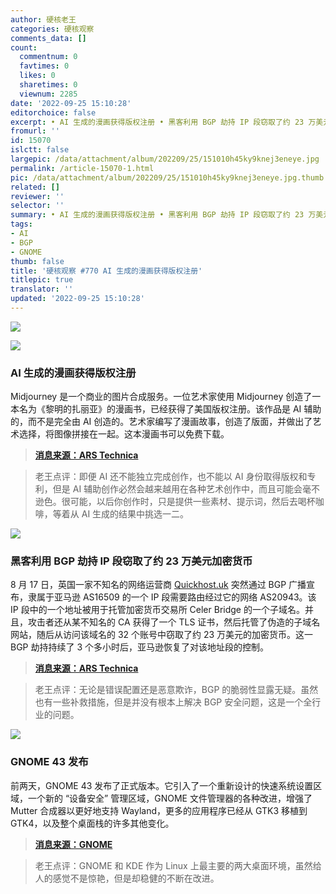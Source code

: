 ```yaml
---
author: 硬核老王
categories: 硬核观察
comments_data: []
count:
  commentnum: 0
  favtimes: 0
  likes: 0
  sharetimes: 0
  viewnum: 2285
date: '2022-09-25 15:10:28'
editorchoice: false
excerpt: • AI 生成的漫画获得版权注册 • 黑客利用 BGP 劫持 IP 段窃取了约 23 万美元加密货币 • GNOME 43 发布
fromurl: ''
id: 15070
islctt: false
largepic: /data/attachment/album/202209/25/151010h45ky9knej3eneye.jpg
permalink: /article-15070-1.html
pic: /data/attachment/album/202209/25/151010h45ky9knej3eneye.jpg.thumb.jpg
related: []
reviewer: ''
selector: ''
summary: • AI 生成的漫画获得版权注册 • 黑客利用 BGP 劫持 IP 段窃取了约 23 万美元加密货币 • GNOME 43 发布
tags:
- AI
- BGP
- GNOME
thumb: false
title: '硬核观察 #770 AI 生成的漫画获得版权注册'
titlepic: true
translator: ''
updated: '2022-09-25 15:10:28'
---
```


![](/data/attachment/album/202209/25/151010h45ky9knej3eneye.jpg)


![](/data/attachment/album/202209/25/150358ahihhjjd4jzp4h09.jpg)


### AI 生成的漫画获得版权注册


Midjourney 是一个商业的图片合成服务。一位艺术家使用 Midjourney 创造了一本名为《黎明的扎丽亚》的漫画书，已经获得了美国版权注册。该作品是 AI 辅助的，而不是完全由 AI 创造的。艺术家编写了漫画故事，创造了版面，并做出了艺术选择，将图像拼接在一起。这本漫画书可以免费下载。



> 
> **[消息来源：ARS Technica](https://arstechnica.com/information-technology/2022/09/artist-receives-first-known-us-copyright-registration-for-generative-ai-art/)**
> 
> 
> 



> 
> 老王点评：即便 AI 还不能独立完成创作，也不能以 AI 身份取得版权和专利，但是 AI 辅助创作必然会越来越用在各种艺术创作中，而且可能会毫不逊色。很可能，以后你创作时，只是提供一些素材、提示词，然后去喝杯咖啡，等着从 AI 生成的结果中挑选一二。
> 
> 
> 


![](/data/attachment/album/202209/25/150409mbbb9bjty93m8bab.jpg)


### 黑客利用 BGP 劫持 IP 段窃取了约 23 万美元加密货币


8 月 17 日，英国一家不知名的网络运营商 [Quickhost.uk](http://quickhost.uk/) 突然通过 BGP 广播宣布，隶属于亚马逊 AS16509 的一个 IP 段需要路由经过它的网络 AS20943。该 IP 段中的一个地址被用于托管加密货币交易所 Celer Bridge 的一个子域名。并且，攻击者还从某不知名的 CA 获得了一个 TLS 证书，然后托管了伪造的子域名网站，随后从访问该域名的 32 个账号中窃取了约 23 万美元的加密货币。这一 BGP 劫持持续了 3 个多小时后，亚马逊恢复了对该地址段的控制。



> 
> **[消息来源：ARS Technica](https://arstechnica.com/information-technology/2022/09/how-3-hours-of-inaction-from-amazon-cost-cryptocurrency-holders-235000/)**
> 
> 
> 



> 
> 老王点评：无论是错误配置还是恶意欺诈，BGP 的脆弱性显露无疑。虽然也有一些补救措施，但是并没有根本上解决 BGP 安全问题，这是一个全行业的问题。
> 
> 
> 


![](/data/attachment/album/202209/25/151002ia6mz5kzl21kmkl5.jpg)


### GNOME 43 发布


前两天，GNOME 43 发布了正式版本。它引入了一个重新设计的快速系统设置区域，一个新的 “设备安全” 管理区域，GNOME 文件管理器的各种改进，增强了 Mutter 合成器以更好地支持 Wayland，更多的应用程序已经从 GTK3 移植到 GTK4，以及整个桌面栈的许多其他变化。



> 
> **[消息来源：GNOME](https://release.gnome.org/43/)**
> 
> 
> 



> 
> 老王点评：GNOME 和 KDE 作为 Linux 上最主要的两大桌面环境，虽然给人的感觉不是惊艳，但是却稳健的不断在改进。
> 
> 
>